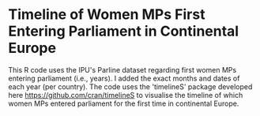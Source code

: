 # Timeline of Women MPs First Entering Parliament in Continental Europe

This R code uses the IPU's Parline dataset regarding first women MPs entering parliament (i.e., years). I added the exact months and dates of each year (per country).
The code uses the 'timelineS' package developed here https://github.com/cran/timelineS to visualise the timeline of which women MPs entered parliament for the first time in continental Europe.
